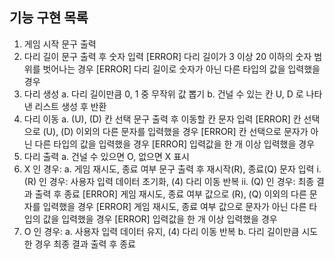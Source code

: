 ## 기능 구현 목록
1. 게임 시작 문구 출력
2. 다리 길이 문구 출력 후 숫자 입력
 [ERROR] 다리 길이가 3 이상 20 이하의 숫자 범위를 벗어나는 경우
 [ERROR] 다리 길이로 숫자가 아닌 다른 타입의 값을 입력했을 경우
3. 다리 생성
  a. 다리 길이만큼 0, 1 중 무작위 값 뽑기
  b. 건널 수 있는 칸 U, D 로 나타낸 리스트 생성 후 반환
4. 다리 이동
  a. (U), (D) 칸 선택 문구 출력 후 이동할 칸 문자 입력
  [ERROR] 칸 선택으로 (U), (D) 이외의 다른 문자를 입력했을 경우
  [ERROR] 칸 선택으로 문자가 아닌 다른 타입의 값을 입력했을 경우
  [ERROR] 입력값을 한 개 이상 입력했을 경우
5. 다리 출력
  a. 건널 수 있으면 O, 없으면 X 표시
6. X 인 경우: 
  a. 게임 재시도, 종료 여부 문구 출력 후 재시작(R), 종료(Q) 문자 입력
    i. (R) 인 경우: 사용자 입력 데이터 초기화, (4) 다리 이동 반복
    ii. (Q) 인 경우: 최종 결과 출력 후 종료
    [ERROR] 게임 재시도, 종료 여부 값으로 (R), (Q) 이외의 다른 문자를 입력했을 경우
    [ERROR] 게임 재시도, 종료 여부 값으로 문자가 아닌 다른 타입의 값을 입력했을 경우
    [ERROR] 입력값을 한 개 이상 입력했을 경우
7. O 인 경우:
  a. 사용자 입력 데이터 유지, (4) 다리 이동 반복
  b. 다리 길이만큼 시도한 경우 최종 결과 출력 후 종료